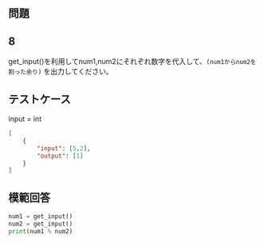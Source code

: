 ## 問題
## 8

get_input()を利用してnum1,num2にそれぞれ数字を代入して、`(num1からnum2を割った余り)` を出力してください。

## テストケース
input = int
```json
[
	{
		"input": [5,2],
		"output": [1]
	}
]
```

## 模範回答
```python
num1 = get_input()
num2 = get_input()
print(num1 % num2)
```
